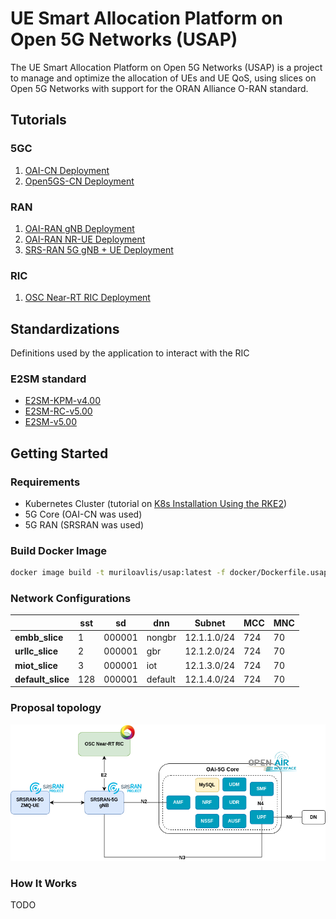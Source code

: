 # UE Smart Allocation Platform on Open 5G Networks (USAP)

The UE Smart Allocation Platform on Open 5G Networks (USAP) is a project to manage and optimize the allocation of UEs and UE QoS, using slices on Open 5G Networks with support for the ORAN Alliance O-RAN standard.

## Tutorials

### 5GC

1. [OAI-CN Deployment](docs/oai-cn/oai_cn_deploy.md)
2. [Open5GS-CN Deployment](docs/open5gs-cn/open5gs_deploy.md)

### RAN

1. [OAI-RAN gNB Deployment](docs/oai-ran/gnb_deploy.md)
2. [OAI-RAN NR-UE Deployment](docs/oai-ran/nr_ue_deploy.md)
3. [SRS-RAN 5G gNB + UE Deployment](./docs/srsran/srsran5g_zmq_deploy.md)

### RIC

1. [OSC Near-RT RIC Deployment](docs/osc-ric/osc_nrt_ric_deploy.md)

## Standardizations

Definitions used by the application to interact with the RIC

### E2SM standard

- [E2SM-KPM-v4.00](oranASN1Coder/asn1/e2sm/e2sm-kpm-v4.00.asn)
- [E2SM-RC-v5.00](oranASN1Coder/asn1/e2sm/e2sm-rc-v5.00.asn)
- [E2SM-v5.00](oranASN1Coder/asn1/e2sm/e2sm-v5.00.asn)

<!-- ### 3GPP NG Application Protocol (NGAP) Release 17

- [NGAP-CommonDataTypes](ngap/asn1/rel-18_2/NGAP-CommonDataTypes.asn)
- [NGAP-Constants](ngap/asn1/rel-18_2/NGAP-Constants.asn)
- [NGAP-Containers](ngap/asn1/rel-18_2/NGAP-Containers.asn)
- [NGAP-IEs](ngap/asn1/rel-18_2/NGAP-IEs.asn)
- [NGAP-PDU-Contents](ngap/asn1/rel-18_2/NGAP-PDU-Contents.asn)
- [NGAP-PDU-Descriptions](ngap/asn1/rel-18_2/NGAP-PDU-Descriptions.asn) -->

## Getting Started

### Requirements

- Kubernetes Cluster (tutorial on [K8s Installation Using the RKE2](https://github.com/muriloAvlis/k8s-utils/blob/main/docs/cluster_deploy/rke2/README.md))
- 5G Core (OAI-CN was used)
- 5G RAN (SRSRAN was used)

### Build Docker Image

```sh
docker image build -t muriloavlis/usap:latest -f docker/Dockerfile.usap .
```

### Network Configurations

|                    | **sst** | **sd** | **dnn** | **Subnet**  | **MCC** | **MNC** |
|--------------------|---------|--------|---------|-------------|---------|---------|
| **embb_slice**     | 1       | 000001 | nongbr  | 12.1.1.0/24 |   724   |   70    |
| **urllc_slice**    | 2       | 000001 | gbr     | 12.1.2.0/24 |   724   |   70    |
| **miot_slice**     | 3       | 000001 | iot     | 12.1.3.0/24 |   724   |   70    |
| **default_slice**  | 128     | 000001 | default | 12.1.4.0/24 |   724   |   70    |

### Proposal topology

![proposal-topology-v1](./assets/images/proposal_diagram-topology-v1.png)

### How It Works

TODO